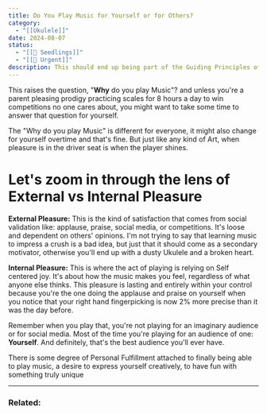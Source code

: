 ```yaml
---
title: Do You Play Music for Yourself or for Others?
category:
  - "[[Ukulele]]"
date: 2024-08-07
status:
  - "[[🌱 Seedlings]]"
  - "[[🚧 Urgent]]"
description: This should end up being part of the Guiding Principles of the Approach
---
```

This raises the question, "**Why** do you play Music"? and unless you're a parent pleasing prodigy practicing scales for 8 hours a day to win competitions no one cares about, you might want to take some time to answer that question for yourself.

The "Why do you play Music" is different for everyone, it might also change for yourself overtime and that's fine. But just like any kind of Art, when pleasure is in the driver seat is when the player shines.

# Let's zoom in through the lens of External vs Internal Pleasure

**External Pleasure:** This is the kind of satisfaction that comes from social validation like: applause, praise, social media, or competitions. It's loose and dependent on others' opinions. I'm not trying to say that learning music to impress a crush is a bad idea, but just that it should come as a secondary motivator, otherwise you'll end up with a dusty Ukulele and a broken heart. 

**Internal Pleasure:** This is where the act of playing is relying on Self centered joy. It's about how the music makes you feel, regardless of what anyone else thinks. This pleasure is lasting and entirely within your control because you're the one doing the applause and praise on yourself when you notice that your right hand fingerpicking is now 2% more precise than it was the day before. 

Remember when you play that, you're not playing for an imaginary audience or for social media. Most of the time you're playing for an audience of one: **Yourself**. And definitely, that's the best audience you'll ever have.


There is some degree of Personal Fulfillment attached to finally being able to play music, a desire to express yourself creatively, to have fun with something truly unique


---
### Related:
